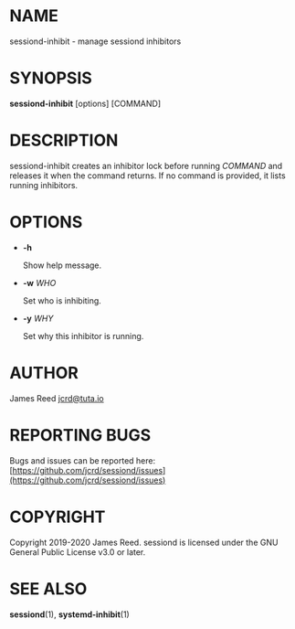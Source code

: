 # NAME

sessiond-inhibit - manage sessiond inhibitors

# SYNOPSIS

**sessiond-inhibit** \[options\] \[COMMAND\]

# DESCRIPTION

sessiond-inhibit creates an inhibitor lock before running _COMMAND_ and
releases it when the command returns.
If no command is provided, it lists running inhibitors.

# OPTIONS

- **-h**

    Show help message.

- **-w** _WHO_

    Set who is inhibiting.

- **-y** _WHY_

    Set why this inhibitor is running.

# AUTHOR

James Reed <jcrd@tuta.io>

# REPORTING BUGS

Bugs and issues can be reported here: [https://github.com/jcrd/sessiond/issues](https://github.com/jcrd/sessiond/issues)

# COPYRIGHT

Copyright 2019-2020 James Reed. sessiond is licensed under the
GNU General Public License v3.0 or later.

# SEE ALSO

**sessiond**(1), **systemd-inhibit**(1)
